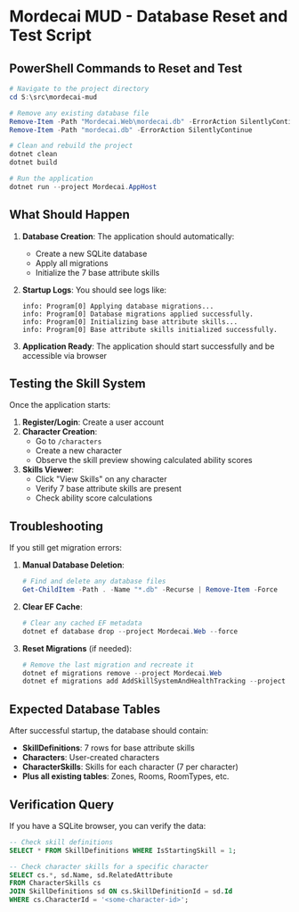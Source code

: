 # Mordecai MUD - Database Reset and Test Script

## PowerShell Commands to Reset and Test

```powershell
# Navigate to the project directory
cd S:\src\mordecai-mud

# Remove any existing database file
Remove-Item -Path "Mordecai.Web\mordecai.db" -ErrorAction SilentlyContinue
Remove-Item -Path "mordecai.db" -ErrorAction SilentlyContinue

# Clean and rebuild the project
dotnet clean
dotnet build

# Run the application
dotnet run --project Mordecai.AppHost
```

## What Should Happen

1. **Database Creation**: The application should automatically:
   - Create a new SQLite database
   - Apply all migrations
   - Initialize the 7 base attribute skills

2. **Startup Logs**: You should see logs like:
   ```
   info: Program[0] Applying database migrations...
   info: Program[0] Database migrations applied successfully.
   info: Program[0] Initializing base attribute skills...
   info: Program[0] Base attribute skills initialized successfully.
   ```

3. **Application Ready**: The application should start successfully and be accessible via browser

## Testing the Skill System

Once the application starts:

1. **Register/Login**: Create a user account
2. **Character Creation**: 
   - Go to `/characters`
   - Create a new character
   - Observe the skill preview showing calculated ability scores
3. **Skills Viewer**:
   - Click "View Skills" on any character
   - Verify 7 base attribute skills are present
   - Check ability score calculations

## Troubleshooting

If you still get migration errors:

1. **Manual Database Deletion**:
   ```powershell
   # Find and delete any database files
   Get-ChildItem -Path . -Name "*.db" -Recurse | Remove-Item -Force
   ```

2. **Clear EF Cache**:
   ```powershell
   # Clear any cached EF metadata
   dotnet ef database drop --project Mordecai.Web --force
   ```

3. **Reset Migrations** (if needed):
   ```powershell
   # Remove the last migration and recreate it
   dotnet ef migrations remove --project Mordecai.Web
   dotnet ef migrations add AddSkillSystemAndHealthTracking --project Mordecai.Web
   ```

## Expected Database Tables

After successful startup, the database should contain:

- **SkillDefinitions**: 7 rows for base attribute skills
- **Characters**: User-created characters
- **CharacterSkills**: Skills for each character (7 per character)
- **Plus all existing tables**: Zones, Rooms, RoomTypes, etc.

## Verification Query

If you have a SQLite browser, you can verify the data:

```sql
-- Check skill definitions
SELECT * FROM SkillDefinitions WHERE IsStartingSkill = 1;

-- Check character skills for a specific character
SELECT cs.*, sd.Name, sd.RelatedAttribute 
FROM CharacterSkills cs 
JOIN SkillDefinitions sd ON cs.SkillDefinitionId = sd.Id 
WHERE cs.CharacterId = '<some-character-id>';
```